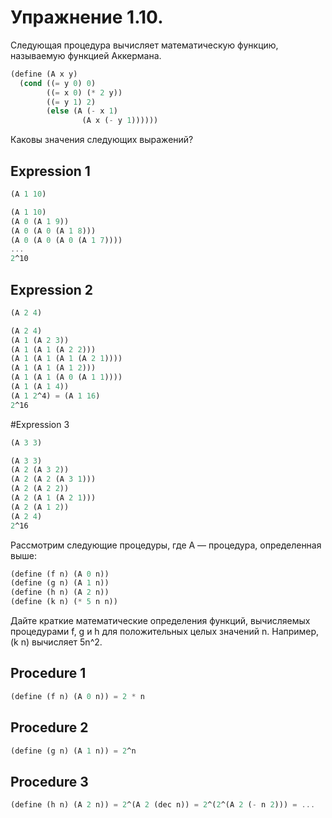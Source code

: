 # Упражнение 1.10.
Следующая процедура вычисляет математическую функцию, называемую функцией Аккермана.

```scheme
(define (A x y)
  (cond ((= y 0) 0)
        ((= x 0) (* 2 y))
        ((= y 1) 2)
        (else (A (- x 1)
                (A x (- y 1))))))
```

Каковы значения следующих выражений?

## Expression 1
```scheme
(A 1 10)
```

```scheme
(A 1 10)
(A 0 (A 1 9))
(A 0 (A 0 (A 1 8)))
(A 0 (A 0 (A 0 (A 1 7))))
...
2^10
```

## Expression 2
```scheme
(A 2 4)
```

```scheme
(A 2 4)
(A 1 (A 2 3))
(A 1 (A 1 (A 2 2)))
(A 1 (A 1 (A 1 (A 2 1))))
(A 1 (A 1 (A 1 2)))
(A 1 (A 1 (A 0 (A 1 1))))
(A 1 (A 1 4))
(A 1 2^4) = (A 1 16)
2^16
```

#Expression 3
```scheme
(A 3 3)
```

```scheme
(A 3 3)
(A 2 (A 3 2))
(A 2 (A 2 (A 3 1)))
(A 2 (A 2 2))
(A 2 (A 1 (A 2 1)))
(A 2 (A 1 2))
(A 2 4)
2^16
```

Рассмотрим следующие процедуры, где A — процедура, определенная выше:

```scheme
(define (f n) (A 0 n))
(define (g n) (A 1 n))
(define (h n) (A 2 n))
(define (k n) (* 5 n n))
```

Дайте краткие математические определения функций, вычисляемых процедурами f, g и h для
положительных целых значений n. Например, (k n) вычисляет 5n^2.

## Procedure 1
```scheme
(define (f n) (A 0 n)) = 2 * n
```

## Procedure 2
```scheme
(define (g n) (A 1 n)) = 2^n
```

## Procedure 3
```scheme
(define (h n) (A 2 n)) = 2^(A 2 (dec n)) = 2^(2^(A 2 (- n 2))) = ...
```